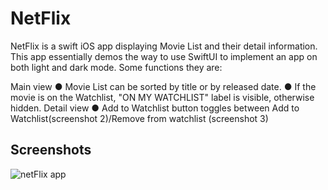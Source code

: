 NetFlix
==========

NetFlix is a swift iOS app displaying Movie List and their detail information. This app essentially demos the way to use SwiftUI to implement an app on both light and dark mode. Some functions they are:

Main view
● Movie List can be sorted by title or by released date.
● If the movie is on the Watchlist, "ON MY WATCHLIST" label is visible, otherwise hidden. 
Detail view
● Add to Watchlist button toggles between Add to Watchlist(screenshot 2)/Remove from watchlist (screenshot 3)

## Screenshots
![netFlix app](./netFlix.gif)
